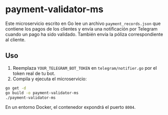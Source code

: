 # payment-validator-ms

Este microservicio escrito en Go lee un archivo `payment_records.json` que contiene los pagos de los clientes y envía una notificación por Telegram cuando un pago ha sido validado. También envía la póliza correspondiente al cliente.

## Uso

1. Reemplaza `YOUR_TELEGRAM_BOT_TOKEN` en `telegram/notifier.go` por el token real de tu bot.
2. Compila y ejecuta el microservicio:

```bash
go get -d
go build -o payment-validator-ms
./payment-validator-ms
```

En un entorno Docker, el contenedor expondrá el puerto `8004`.
